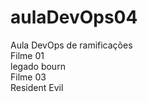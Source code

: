 # aulaDevOps04
Aula DevOps de ramificações<br>
Filme 01 <br>
legado bourn <br>
Filme 03 <br>
Resident Evil <br>
